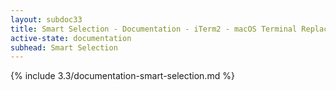 ```yaml
---
layout: subdoc33
title: Smart Selection - Documentation - iTerm2 - macOS Terminal Replacement
active-state: documentation
subhead: Smart Selection
---
```

{% include 3.3/documentation-smart-selection.md %}
